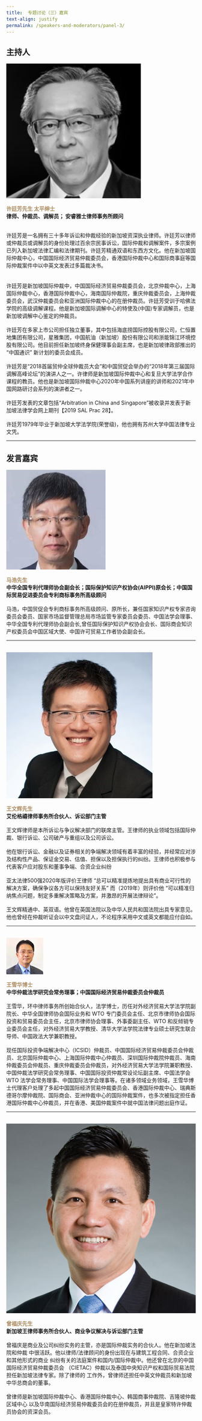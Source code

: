 ```yaml
---
title: 	专题讨论（三）嘉宾
text-align: justify
permalink: /speakers-and-moderators/panel-3/
---
```

<style> 
.content img {
  max-width: 200px;
  margin-left: 0;
}

.speaker-name {
  color: #AC8B60;
}
</style>

## 主持人
<div class="sgds-container">
  <div class="row is-desktop">
    <div class="col is-10-mobile is-10-tablet is-3-desktop is-3-widescreen is-3-fullhd">
    <img src="/images/speakers-panel 3-Hee Theng Fong2.png" alt="Photo of Mr Hee Theng Fong"> 
    </div>
    <div class="col">
      <p>
      <b class="speaker-name">许廷芳先生 太平绅士 </b><br>
   <b>律师、仲裁员、调解员； 安睿雅士律师事务所顾问<br> <br></b>

许廷芳是一名拥有三十多年诉讼和仲裁经验的新加坡资深执业律师。许廷芳以律师或仲裁员或调解员的身份处理过百余宗民事诉讼，国际仲裁和调解案件，多宗案例已列入新加坡法律汇编和法律期刊。许廷芳精通双语和东西方文化。他在新加坡国际仲裁中心，中国国际经济贸易仲裁委员会，香港国际仲裁中心和国际商事庭等国际仲裁案件中以中英文发表过多篇裁决书。  <br> <br>  
许廷芳是新加坡国际仲裁中，中国国际经济贸易仲裁委员会，北京仲裁中心，上海国际仲裁中心，香港国际仲裁中心，海南国际仲裁院，重庆仲裁委员会，上海仲裁委员会，武汉仲裁委员会和亚洲国际仲裁中心的在册仲裁员。许廷芳受训于哈佛法学院的高级调解课程。他是新加坡国际调解中心的特使及(中国)专家调解员，也是新加坡调解中心鉴定的仲裁员。 <br> <br>
许廷芳在多家上市公司担任独立董事，其中包括海底捞国际控股有限公司，仁恒置地集团有限公司，星雅集团，中国航油（新加坡）股份有限公司和浙能锦江环境控股有限公司。他目前担任新加坡终身保健理事会副主席，也是新加坡律政部推出的 “中国通识” 新计划的委员会成员。 <br> <br>
许廷芳是“2018首届贸仲全球仲裁员大会”和中国贸促会举办的“2018年第三届国际调解高峰论坛”的演讲人之一。许律师是新加坡国际仲裁中心和复旦大学法学合作课程的教员。他也是新加坡国际仲裁中心2020年中国系列讲座的讲师和2021年中国网路研讨会系列的演讲者之一。 <br> <br>
许廷芳发表的文章包括“Arbitration in China and Singapore”被收录并发表于新加坡法律学会网上期刊【2019 SAL Prac 28】。<br> <br> 
许廷芳1979年毕业于新加坡大学法学院(荣誉级)，他也拥有苏州大学中国法律专业文凭。   
      </p>
   </div>
  </div> 
</div>
<hr>

## 发言嘉宾
<div class="sgds-container">

<div class="row is-desktop">
    <div class="col is-10-mobile is-10-tablet is-3-desktop is-3-widescreen is-3-fullhd">
    <img src="/images/speakers-panel 3-ma hao.jpg" alt="Photo of Ma Hao"> 
    </div>
    <div class="col">
      <p>
      <b class="speaker-name">马浩先生</b><br>
       <b>中华全国专利代理师协会副会长；国际保护知识产权协会(AIPPI)原会长；中国国际贸易促进委员会专利商标事务所高级顾问</b><br> <br>
       马浩，中国贸促会专利商标事务所高级顾问、原所长，兼任国家知识产权专家咨询委员会委员、国家市场监督管理总局市场监管专家委员会委员、中国法学会理事、中华全国专利代理师协会副会长,曾任国际保护知识产权协会会长、国际商会知识产权委员会中国区域大使、中国许可贸易工作者协会副会长。
      </p>
   </div>
  </div> 
<hr>
<br>

  <div class="row is-desktop">
    <div class="col is-10-mobile is-10-tablet is-3-desktop is-3-widescreen is-3-fullhd">
    <img src="/images/speakers-panel 3-William Ong2.jpg" alt="Photo of Mr William Ong"> 
    </div>
    <div class="col">
      <p>
      <b class="speaker-name">王文辉先生</b><br>
       <b>艾伦格禧律师事务所合伙人、诉讼部门主管<br> <br></b>
       王文辉律师是本所诉讼与争议解决部门的联席主管。王律师的执业领域包括国际仲裁、银行诉讼、公司破产与重组以及公司诉讼。 <br> <br>
       他在银行诉讼、金融以及证券相关的争端解决领域有着丰富的经验，并经常应对涉及结构性产品、保证金交易、估值、担保以及担保执行的纠纷。王律师也积极参与代表客户应对股东和董事争端、合资企业纠纷<br> <br>
      亚太法律500强2020年版评价王律师 “总可以精准提炼地提出具有商业可行性的解决方案，确保争议各方可以保持友好关系” 而（2019年）则评价他 “可以精准归纳焦点问题，制定多重解决策略及方案，并激昂的开展法律辩论”。<br> <br>
      王文辉精通中、英双语。他曾在英国法院以及中华人民共和国法院出具专家意见。他也曾经在仲裁听证会以中文盘问证人，不论程序采用中文或英文都能应付自如。
      </p>
   </div>
  </div> 
<hr>
<br>

<div class="row is-desktop">
    <div class="col is-10-mobile is-10-tablet is-3-desktop is-3-widescreen is-3-fullhd">
    <img src="/images/speakers-panel 3- wang xuehua.png" alt="Photo of Wang Xuehua"> 
    </div>
    <div class="col">
      <p>
      <b class="speaker-name">王雪华博士</b><br>
       <b>中华仲裁法学研究会常务理事；中国国际经济贸易仲裁委员会仲裁员<br> <br></b>
       王雪华，环中律师事务所创始合伙人，法学博士，历任对外经济贸易大学法学院副院长、中华全国律师协会国际业务和 WTO 专门委员会主任、北京市律师协会国际投资和贸易委员会主任，北京市律师协会理事、外事委副主任、WTO 和反倾销专业委员会主任，对外经济贸易大学教授、清华大学法学院法律专业硕士研究生联合导师、中国政法大学兼职教授。<br><br>
       现任国际投资争端解决中心（ICSID）仲裁员、中国国际经济贸易仲裁委员会仲裁员、北京国际仲裁中心、上海国际仲裁中心仲裁员、深圳国际仲裁院仲裁员、海南仲裁委员会仲裁员、重庆仲裁委员会仲裁员，对外经济贸易大学法学院兼职教授、中国仲裁法学研究会常务理事、中国国际投资仲裁常设论坛副主席、中国法学会 WTO 法学会常务理事、中国国际法学会理事等。在诸多领域业务领域，王雪华博士代理客户处理了多起中国国际经济贸易仲裁委员会、香港国际仲裁中心、瑞典斯德哥尔摩仲裁院、国际商会、亚洲仲裁中心的国际仲裁案件，也多次被指定担任香港国际仲裁中心仲裁员，并在香港、美国仲裁案件中就中国法律问题出庭作证。
      </p>
   </div>
  </div> 
<hr>
<br>
<div class="row is-desktop">
    <div class="col is-10-mobile is-10-tablet is-3-desktop is-3-widescreen is-3-fullhd">
    <img src="/images/speakers-panel 3-Chan Hock Keng2.jpg" alt="Photo of Mr Chan Hock Keng"> 
    </div>
    <div class="col">
    <p>
    <b class="speaker-name">曾福庆先生 </b><br>
    <b>新加坡王律师事务所合伙人、商业争议解决与诉讼部门主管 <br> <br> </b>
    曾福庆是商业及公司纠纷实务的主管，亦是国际仲裁实务的合伙人。他在新加坡法院和仲裁
中很活跃。他以律师/法律顾问的身份出现在与建筑工程合同、合资企业和其他形式的商业
纠纷有关的法庭案件和国内/国际仲裁中。他还曾在北京的中国国际经济贸易仲裁委员会
（CIETAC）仲裁以及泰国中央知识产权和国际贸易法院担任新加坡法律专家。除了律师的
工作外，曾律师还担任中英文仲裁员和新加坡中华总商会的董事。 <br><br> 
曾律师是新加坡国际仲裁中心、香港国际仲裁中心、韩国商事仲裁院、吉隆坡仲裁区域中心
以及华南国际经济贸易仲裁委员会的在册仲裁员，并且是皇家特许仲裁员协会的资深会员。 
    </p>
    </div>
  </div>
  </div>

